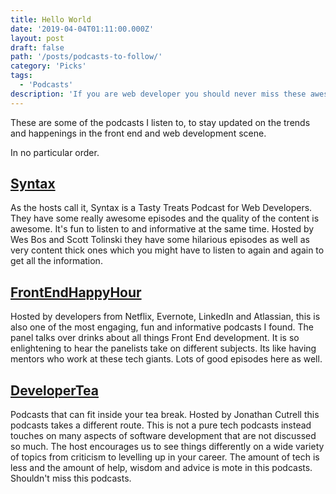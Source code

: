 ```yaml
---
title: Hello World
date: '2019-04-04T01:11:00.000Z'
layout: post
draft: false
path: '/posts/podcasts-to-follow/'
category: 'Picks'
tags:
  - 'Podcasts'
description: 'If you are web developer you should never miss these awesome tech podcasts'
---
```


These are some of the podcasts I listen to, to stay updated on the trends and happenings in the front end and web development scene.

In no particular order.

## [Syntax](https://syntax.fm)

As the hosts call it, Syntax is a Tasty Treats Podcast for Web Developers. They have some really awesome episodes and the quality of the content is awesome. It's fun to listen to and informative at the same time. Hosted by Wes Bos and Scott Tolinski they have some hilarious episodes as well as very content thick ones which you might have to listen to again and again to get all the information.

## [FrontEndHappyHour](https://frontendhappyhour.com)

Hosted by developers from Netflix, Evernote, LinkedIn and Atlassian, this is also one of the most engaging, fun and informative podcasts I found. The panel talks over drinks about all things Front End development. It is so enlightening to hear the panelists take on different subjects. Its like having mentors who work at these tech giants. Lots of good episodes here as well.

## [DeveloperTea](https://spec.fm/podcasts/developer-tea)

Podcasts that can fit inside your tea break. Hosted by Jonathan Cutrell this podcasts takes a different route. This is not a pure tech podcasts instead touches on many aspects of software development that are not discussed so much. The host encourages us to see things differently on a wide variety of topics from criticism to levelling up in your career. The amount of tech is less and the amount of help, wisdom and advice is mote in this podcasts. Shouldn't miss this podcasts.
